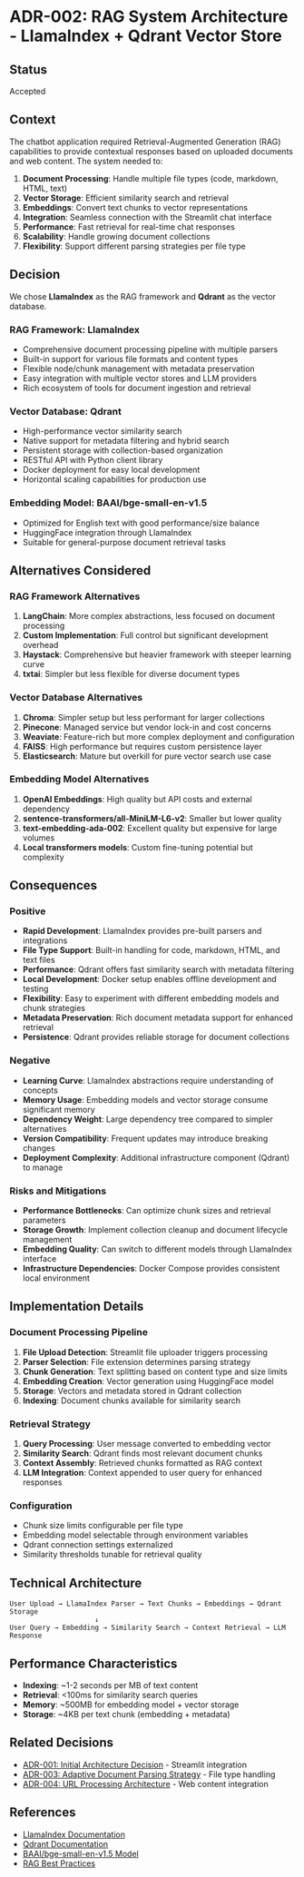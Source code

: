 # ADR-002: RAG System Architecture - LlamaIndex + Qdrant Vector Store

## Status
Accepted

## Context
The chatbot application required Retrieval-Augmented Generation (RAG) capabilities to provide contextual responses based on uploaded documents and web content. The system needed to:

1. **Document Processing**: Handle multiple file types (code, markdown, HTML, text)
2. **Vector Storage**: Efficient similarity search and retrieval
3. **Embeddings**: Convert text chunks to vector representations
4. **Integration**: Seamless connection with the Streamlit chat interface
5. **Performance**: Fast retrieval for real-time chat responses
6. **Scalability**: Handle growing document collections
7. **Flexibility**: Support different parsing strategies per file type

## Decision
We chose **LlamaIndex** as the RAG framework and **Qdrant** as the vector database.

### RAG Framework: LlamaIndex
- Comprehensive document processing pipeline with multiple parsers
- Built-in support for various file formats and content types
- Flexible node/chunk management with metadata preservation
- Easy integration with multiple vector stores and LLM providers
- Rich ecosystem of tools for document ingestion and retrieval

### Vector Database: Qdrant
- High-performance vector similarity search
- Native support for metadata filtering and hybrid search
- Persistent storage with collection-based organization
- RESTful API with Python client library
- Docker deployment for easy local development
- Horizontal scaling capabilities for production use

### Embedding Model: BAAI/bge-small-en-v1.5
- Optimized for English text with good performance/size balance
- HuggingFace integration through LlamaIndex
- Suitable for general-purpose document retrieval tasks

## Alternatives Considered

### RAG Framework Alternatives
1. **LangChain**: More complex abstractions, less focused on document processing
2. **Custom Implementation**: Full control but significant development overhead
3. **Haystack**: Comprehensive but heavier framework with steeper learning curve
4. **txtai**: Simpler but less flexible for diverse document types

### Vector Database Alternatives
1. **Chroma**: Simpler setup but less performant for larger collections
2. **Pinecone**: Managed service but vendor lock-in and cost concerns
3. **Weaviate**: Feature-rich but more complex deployment and configuration
4. **FAISS**: High performance but requires custom persistence layer
5. **Elasticsearch**: Mature but overkill for pure vector search use case

### Embedding Model Alternatives
1. **OpenAI Embeddings**: High quality but API costs and external dependency
2. **sentence-transformers/all-MiniLM-L6-v2**: Smaller but lower quality
3. **text-embedding-ada-002**: Excellent quality but expensive for large volumes
4. **Local transformers models**: Custom fine-tuning potential but complexity

## Consequences

### Positive
- **Rapid Development**: LlamaIndex provides pre-built parsers and integrations
- **File Type Support**: Built-in handling for code, markdown, HTML, and text files
- **Performance**: Qdrant offers fast similarity search with metadata filtering
- **Local Development**: Docker setup enables offline development and testing
- **Flexibility**: Easy to experiment with different embedding models and chunk strategies
- **Metadata Preservation**: Rich document metadata support for enhanced retrieval
- **Persistence**: Qdrant provides reliable storage for document collections

### Negative
- **Learning Curve**: LlamaIndex abstractions require understanding of concepts
- **Memory Usage**: Embedding models and vector storage consume significant memory
- **Dependency Weight**: Large dependency tree compared to simpler alternatives
- **Version Compatibility**: Frequent updates may introduce breaking changes
- **Deployment Complexity**: Additional infrastructure component (Qdrant) to manage

### Risks and Mitigations
- **Performance Bottlenecks**: Can optimize chunk sizes and retrieval parameters
- **Storage Growth**: Implement collection cleanup and document lifecycle management
- **Embedding Quality**: Can switch to different models through LlamaIndex interface
- **Infrastructure Dependencies**: Docker Compose provides consistent local environment

## Implementation Details

### Document Processing Pipeline
1. **File Upload Detection**: Streamlit file uploader triggers processing
2. **Parser Selection**: File extension determines parsing strategy
3. **Chunk Generation**: Text splitting based on content type and size limits
4. **Embedding Creation**: Vector generation using HuggingFace model
5. **Storage**: Vectors and metadata stored in Qdrant collection
6. **Indexing**: Document chunks available for similarity search

### Retrieval Strategy
1. **Query Processing**: User message converted to embedding vector
2. **Similarity Search**: Qdrant finds most relevant document chunks
3. **Context Assembly**: Retrieved chunks formatted as RAG context
4. **LLM Integration**: Context appended to user query for enhanced responses

### Configuration
- Chunk size limits configurable per file type
- Embedding model selectable through environment variables
- Qdrant connection settings externalized
- Similarity thresholds tunable for retrieval quality

## Technical Architecture

```
User Upload → LlamaIndex Parser → Text Chunks → Embeddings → Qdrant Storage
                     ↓
User Query → Embedding → Similarity Search → Context Retrieval → LLM Response
```

## Performance Characteristics
- **Indexing**: ~1-2 seconds per MB of text content
- **Retrieval**: <100ms for similarity search queries
- **Memory**: ~500MB for embedding model + vector storage
- **Storage**: ~4KB per text chunk (embedding + metadata)

## Related Decisions
- [ADR-001: Initial Architecture Decision](001-initial-architecture-decision.md) - Streamlit integration
- [ADR-003: Adaptive Document Parsing Strategy](003-adaptive-document-parsing-strategy.md) - File type handling
- [ADR-004: URL Processing Architecture](004-url-processing-architecture.md) - Web content integration

## References
- [LlamaIndex Documentation](https://docs.llamaindex.ai/)
- [Qdrant Documentation](https://qdrant.tech/documentation/)
- [BAAI/bge-small-en-v1.5 Model](https://huggingface.co/BAAI/bge-small-en-v1.5)
- [RAG Best Practices](https://docs.llamaindex.ai/en/stable/optimizing/production_rag/)